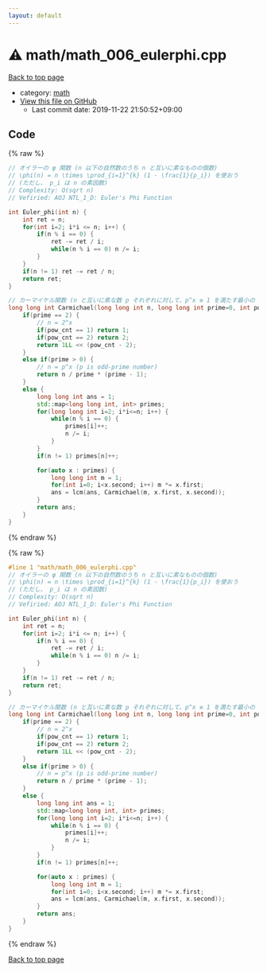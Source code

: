 ```yaml
---
layout: default
---
```


<!-- mathjax config similar to math.stackexchange -->
<script type="text/javascript" async
  src="https://cdnjs.cloudflare.com/ajax/libs/mathjax/2.7.5/MathJax.js?config=TeX-MML-AM_CHTML">
</script>
<script type="text/x-mathjax-config">
  MathJax.Hub.Config({
    TeX: { equationNumbers: { autoNumber: "AMS" }},
    tex2jax: {
      inlineMath: [ ['$','$'] ],
      processEscapes: true
    },
    "HTML-CSS": { matchFontHeight: false },
    displayAlign: "left",
    displayIndent: "2em"
  });
</script>

<script type="text/javascript" src="https://cdnjs.cloudflare.com/ajax/libs/jquery/3.4.1/jquery.min.js"></script>
<script src="https://cdn.jsdelivr.net/npm/jquery-balloon-js@1.1.2/jquery.balloon.min.js" integrity="sha256-ZEYs9VrgAeNuPvs15E39OsyOJaIkXEEt10fzxJ20+2I=" crossorigin="anonymous"></script>
<script type="text/javascript" src="../../assets/js/copy-button.js"></script>
<link rel="stylesheet" href="../../assets/css/copy-button.css" />


# :warning: math/math_006_eulerphi.cpp

<a href="../../index.html">Back to top page</a>

* category: <a href="../../index.html#7e676e9e663beb40fd133f5ee24487c2">math</a>
* <a href="{{ site.github.repository_url }}/blob/master/math/math_006_eulerphi.cpp">View this file on GitHub</a>
    - Last commit date: 2019-11-22 21:50:52+09:00




## Code

<a id="unbundled"></a>
{% raw %}
```cpp
// オイラーの φ 関数 (n 以下の自然数のうち n と互いに素なものの個数)
// \phi(n) = n \times \prod_{i=1}^{k} (1 - \frac{1}{p_i}) を使おう
// (ただし、 p_i は n の素因数)
// Complexity: O(sqrt n)
// Vefiried: AOJ NTL_1_D: Euler's Phi Function

int Euler_phi(int n) {
    int ret = n;
    for(int i=2; i*i <= n; i++) {
        if(n % i == 0) {
            ret -= ret / i;
            while(n % i == 0) n /= i;
        }
    }
    if(n != 1) ret -= ret / n;
    return ret;
}

// カーマイケル関数 (n と互いに素な数 p それぞれに対して、p^x ≡ 1 を満たす最小の x)
long long int Carmichael(long long int n, long long int prime=0, int pow_cnt=0) {
    if(prime == 2) {
        // n = 2^x
        if(pow_cnt == 1) return 1;
        if(pow_cnt == 2) return 2;
        return 1LL << (pow_cnt - 2);
    }
    else if(prime > 0) {
        // n = p^x (p is odd-prime number)
        return n / prime * (prime - 1);
    }
    else {
        long long int ans = 1;
        std::map<long long int, int> primes;
        for(long long int i=2; i*i<=n; i++) {
            while(n % i == 0) {
                primes[i]++;
                n /= i;
            }
        }
        if(n != 1) primes[n]++;

        for(auto x : primes) {
            long long int m = 1;
            for(int i=0; i<x.second; i++) m *= x.first;
            ans = lcm(ans, Carmichael(m, x.first, x.second));
        }
        return ans;
    }
}
```
{% endraw %}

<a id="bundled"></a>
{% raw %}
```cpp
#line 1 "math/math_006_eulerphi.cpp"
// オイラーの φ 関数 (n 以下の自然数のうち n と互いに素なものの個数)
// \phi(n) = n \times \prod_{i=1}^{k} (1 - \frac{1}{p_i}) を使おう
// (ただし、 p_i は n の素因数)
// Complexity: O(sqrt n)
// Vefiried: AOJ NTL_1_D: Euler's Phi Function

int Euler_phi(int n) {
    int ret = n;
    for(int i=2; i*i <= n; i++) {
        if(n % i == 0) {
            ret -= ret / i;
            while(n % i == 0) n /= i;
        }
    }
    if(n != 1) ret -= ret / n;
    return ret;
}

// カーマイケル関数 (n と互いに素な数 p それぞれに対して、p^x ≡ 1 を満たす最小の x)
long long int Carmichael(long long int n, long long int prime=0, int pow_cnt=0) {
    if(prime == 2) {
        // n = 2^x
        if(pow_cnt == 1) return 1;
        if(pow_cnt == 2) return 2;
        return 1LL << (pow_cnt - 2);
    }
    else if(prime > 0) {
        // n = p^x (p is odd-prime number)
        return n / prime * (prime - 1);
    }
    else {
        long long int ans = 1;
        std::map<long long int, int> primes;
        for(long long int i=2; i*i<=n; i++) {
            while(n % i == 0) {
                primes[i]++;
                n /= i;
            }
        }
        if(n != 1) primes[n]++;

        for(auto x : primes) {
            long long int m = 1;
            for(int i=0; i<x.second; i++) m *= x.first;
            ans = lcm(ans, Carmichael(m, x.first, x.second));
        }
        return ans;
    }
}

```
{% endraw %}

<a href="../../index.html">Back to top page</a>

